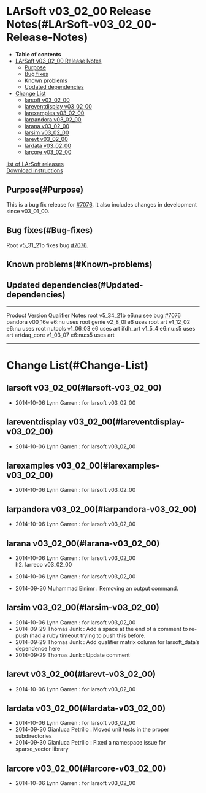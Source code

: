 LArSoft v03\_02\_00 Release Notes(#LArSoft-v03_02_00-Release-Notes)
======================================================================

-   **Table of contents**
-   [LArSoft v03\_02\_00 Release Notes](#LArSoft-v03_02_00-Release-Notes)
    -   [Purpose](#Purpose)
    -   [Bug fixes](#Bug-fixes)
    -   [Known problems](#Known-problems)
    -   [Updated dependencies](#Updated-dependencies)
-   [Change List](#Change-List)
    -   [larsoft v03\_02\_00](#larsoft-v03_02_00)
    -   [lareventdisplay v03\_02\_00](#lareventdisplay-v03_02_00)
    -   [larexamples v03\_02\_00](#larexamples-v03_02_00)
    -   [larpandora v03\_02\_00](#larpandora-v03_02_00)
    -   [larana v03\_02\_00](#larana-v03_02_00)
    -   [larsim v03\_02\_00](#larsim-v03_02_00)
    -   [larevt v03\_02\_00](#larevt-v03_02_00)
    -   [lardata v03\_02\_00](#lardata-v03_02_00)
    -   [larcore v03\_02\_00](#larcore-v03_02_00)

[list of LArSoft releases](LArSoft_release_list)\
[Download instructions](http://scisoft.fnal.gov/scisoft/projects/larsoft/v03_02_00/larsoft-v03_02_00.html)

Purpose(#Purpose)
--------------------

This is a bug fix release for [\#7076](/redmine/issues/7076 "Bug: LArSoft v03_00_00 unable to read recob::Wire from MicroBooNE MCC 5 files (Closed)"). It also includes changes in development since v03\_01\_00.

Bug fixes(#Bug-fixes)
------------------------

Root v5\_31\_21b fixes bug [\#7076](/redmine/issues/7076 "Bug: LArSoft v03_00_00 unable to read recob::Wire from MicroBooNE MCC 5 files (Closed)").

Known problems(#Known-problems)
----------------------------------

Updated dependencies(#Updated-dependencies)
----------------------------------------------

  -------------- ------------- ----------- ---------------------------------------------------------------------------------------------------------------------------------
  Product        Version       Qualifier   Notes
  root           v5\_34\_21b   e6:nu       see bug [\#7076](/redmine/issues/7076 "Bug: LArSoft v03_00_00 unable to read recob::Wire from MicroBooNE MCC 5 files (Closed)")
  pandora        v00\_16e      e6:nu       uses root
  genie          v2\_8\_0l     e6          uses root
  art            v1\_12\_02    e6:nu       uses root
  nutools        v1\_06\_03    e6          uses art
  ifdh\_art      v1\_5\_4      e6:nu:s5    uses art
  artdaq\_core   v1\_03\_07    e6:nu:s5    uses art
  -------------- ------------- ----------- ---------------------------------------------------------------------------------------------------------------------------------

Change List(#Change-List)
============================

larsoft v03\_02\_00(#larsoft-v03_02_00)
------------------------------------------

-   2014-10-06 Lynn Garren : for larsoft v03\_02\_00

lareventdisplay v03\_02\_00(#lareventdisplay-v03_02_00)
----------------------------------------------------------

-   2014-10-06 Lynn Garren : for larsoft v03\_02\_00

larexamples v03\_02\_00(#larexamples-v03_02_00)
--------------------------------------------------

-   2014-10-06 Lynn Garren : for larsoft v03\_02\_00

larpandora v03\_02\_00(#larpandora-v03_02_00)
------------------------------------------------

-   2014-10-06 Lynn Garren : for larsoft v03\_02\_00

larana v03\_02\_00(#larana-v03_02_00)
----------------------------------------

-   2014-10-06 Lynn Garren : for larsoft v03\_02\_00\
    h2. larreco v03\_02\_00

-   2014-10-06 Lynn Garren : for larsoft v03\_02\_00
-   2014-09-30 Muhammad Elnimr : Removing an output command.

larsim v03\_02\_00(#larsim-v03_02_00)
----------------------------------------

-   2014-10-06 Lynn Garren : for larsoft v03\_02\_00
-   2014-09-29 Thomas Junk : Add a space at the end of a comment to re-push (had a ruby timeout trying to push this before.
-   2014-09-29 Thomas Junk : Add qualifier matrix column for larsoft\_data’s dependence here
-   2014-09-29 Thomas Junk : Update comment

larevt v03\_02\_00(#larevt-v03_02_00)
----------------------------------------

-   2014-10-06 Lynn Garren : for larsoft v03\_02\_00

lardata v03\_02\_00(#lardata-v03_02_00)
------------------------------------------

-   2014-10-06 Lynn Garren : for larsoft v03\_02\_00
-   2014-09-30 Gianluca Petrillo : Moved unit tests in the proper subdirectories
-   2014-09-30 Gianluca Petrillo : Fixed a namespace issue for sparse\_vector library

larcore v03\_02\_00(#larcore-v03_02_00)
------------------------------------------

-   2014-10-06 Lynn Garren : for larsoft v03\_02\_00
